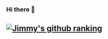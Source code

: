 ### Hi there 👋
## [![Jimmy's github ranking](https://api.fizmasoft.uz/mcard/rank?username=jsr1611&country_code=uzbekistan)](https://github.com/jsr1611)
<!-- 
**jsr1611/jsr1611** is a ✨ _special_ ✨ repository because its `README.md` (this file) appears on your GitHub profile.



Here are some ideas to get you started:

- 🔭 I’m currently working on ...
- 🌱 I’m currently learning ...
- 👯 I’m looking to collaborate on ...
- 🤔 I’m looking for help with ...
- 💬 Ask me about ...
- 📫 How to reach me: ...
- 😄 Pronouns: ...
- ⚡ Fun fact: ...
-->
